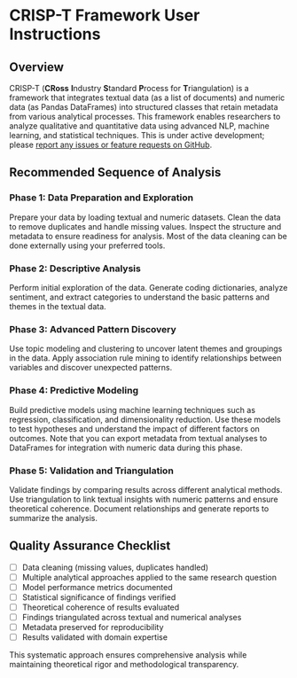 # CRISP-T Framework User Instructions

## Overview

CRISP-T (**CRoss** **I**ndustry **S**tandard **P**rocess for **T**riangulation) is a framework that integrates textual data (as a list of documents) and numeric data (as Pandas DataFrames) into structured classes that retain metadata from various analytical processes. This framework enables researchers to analyze qualitative and quantitative data using advanced NLP, machine learning, and statistical techniques. This is under active development; please [report any issues or feature requests on GitHub](https://github.com/dermatologist/crisp-t/issues).

## Recommended Sequence of Analysis

### Phase 1: Data Preparation and Exploration
Prepare your data by loading textual and numeric datasets. Clean the data to remove duplicates and handle missing values. Inspect the structure and metadata to ensure readiness for analysis. Most of the data cleaning can be done externally using your preferred tools.

### Phase 2: Descriptive Analysis
Perform initial exploration of the data. Generate coding dictionaries, analyze sentiment, and extract categories to understand the basic patterns and themes in the textual data.

### Phase 3: Advanced Pattern Discovery
Use topic modeling and clustering to uncover latent themes and groupings in the data. Apply association rule mining to identify relationships between variables and discover unexpected patterns.

### Phase 4: Predictive Modeling
Build predictive models using machine learning techniques such as regression, classification, and dimensionality reduction. Use these models to test hypotheses and understand the impact of different factors on outcomes. Note that you can export metadata from textual analyses to DataFrames for integration with numeric data during this phase.

### Phase 5: Validation and Triangulation
Validate findings by comparing results across different analytical methods. Use triangulation to link textual insights with numeric patterns and ensure theoretical coherence. Document relationships and generate reports to summarize the analysis.


## Quality Assurance Checklist
- [ ] Data cleaning (missing values, duplicates handled)
- [ ] Multiple analytical approaches applied to the same research question
- [ ] Model performance metrics documented
- [ ] Statistical significance of findings verified
- [ ] Theoretical coherence of results evaluated
- [ ] Findings triangulated across textual and numerical analyses
- [ ] Metadata preserved for reproducibility
- [ ] Results validated with domain expertise

This systematic approach ensures comprehensive analysis while maintaining theoretical rigor and methodological transparency.
